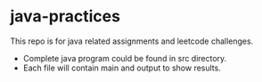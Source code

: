 # java-practices
This repo is for java related assignments and leetcode challenges.
* Complete java program could be found in src directory.
* Each file will contain main and output to show results.
